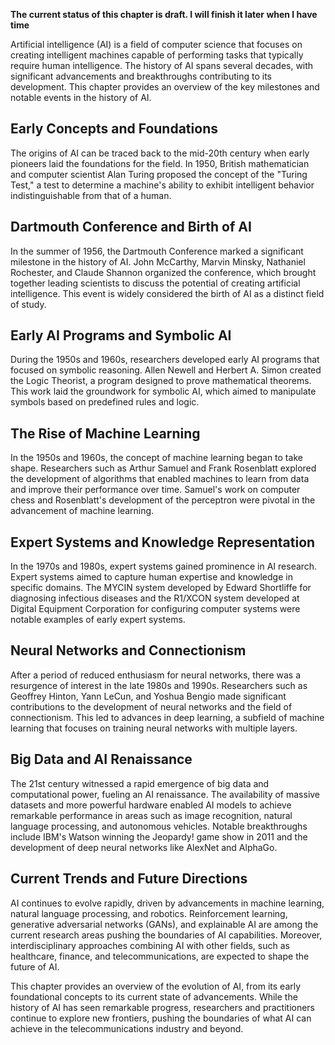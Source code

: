 **The current status of this chapter is draft. I will finish it later when I have time**

Artificial intelligence (AI) is a field of computer science that focuses on creating intelligent machines capable of performing tasks that typically require human intelligence. The history of AI spans several decades, with significant advancements and breakthroughs contributing to its development. This chapter provides an overview of the key milestones and notable events in the history of AI.

Early Concepts and Foundations
------------------------------

The origins of AI can be traced back to the mid-20th century when early pioneers laid the foundations for the field. In 1950, British mathematician and computer scientist Alan Turing proposed the concept of the "Turing Test," a test to determine a machine's ability to exhibit intelligent behavior indistinguishable from that of a human.

Dartmouth Conference and Birth of AI
------------------------------------

In the summer of 1956, the Dartmouth Conference marked a significant milestone in the history of AI. John McCarthy, Marvin Minsky, Nathaniel Rochester, and Claude Shannon organized the conference, which brought together leading scientists to discuss the potential of creating artificial intelligence. This event is widely considered the birth of AI as a distinct field of study.

Early AI Programs and Symbolic AI
---------------------------------

During the 1950s and 1960s, researchers developed early AI programs that focused on symbolic reasoning. Allen Newell and Herbert A. Simon created the Logic Theorist, a program designed to prove mathematical theorems. This work laid the groundwork for symbolic AI, which aimed to manipulate symbols based on predefined rules and logic.

The Rise of Machine Learning
----------------------------

In the 1950s and 1960s, the concept of machine learning began to take shape. Researchers such as Arthur Samuel and Frank Rosenblatt explored the development of algorithms that enabled machines to learn from data and improve their performance over time. Samuel's work on computer chess and Rosenblatt's development of the perceptron were pivotal in the advancement of machine learning.

Expert Systems and Knowledge Representation
-------------------------------------------

In the 1970s and 1980s, expert systems gained prominence in AI research. Expert systems aimed to capture human expertise and knowledge in specific domains. The MYCIN system developed by Edward Shortliffe for diagnosing infectious diseases and the R1/XCON system developed at Digital Equipment Corporation for configuring computer systems were notable examples of early expert systems.

Neural Networks and Connectionism
---------------------------------

After a period of reduced enthusiasm for neural networks, there was a resurgence of interest in the late 1980s and 1990s. Researchers such as Geoffrey Hinton, Yann LeCun, and Yoshua Bengio made significant contributions to the development of neural networks and the field of connectionism. This led to advances in deep learning, a subfield of machine learning that focuses on training neural networks with multiple layers.

Big Data and AI Renaissance
---------------------------

The 21st century witnessed a rapid emergence of big data and computational power, fueling an AI renaissance. The availability of massive datasets and more powerful hardware enabled AI models to achieve remarkable performance in areas such as image recognition, natural language processing, and autonomous vehicles. Notable breakthroughs include IBM's Watson winning the Jeopardy! game show in 2011 and the development of deep neural networks like AlexNet and AlphaGo.

Current Trends and Future Directions
------------------------------------

AI continues to evolve rapidly, driven by advancements in machine learning, natural language processing, and robotics. Reinforcement learning, generative adversarial networks (GANs), and explainable AI are among the current research areas pushing the boundaries of AI capabilities. Moreover, interdisciplinary approaches combining AI with other fields, such as healthcare, finance, and telecommunications, are expected to shape the future of AI.

This chapter provides an overview of the evolution of AI, from its early foundational concepts to its current state of advancements. While the history of AI has seen remarkable progress, researchers and practitioners continue to explore new frontiers, pushing the boundaries of what AI can achieve in the telecommunications industry and beyond.
